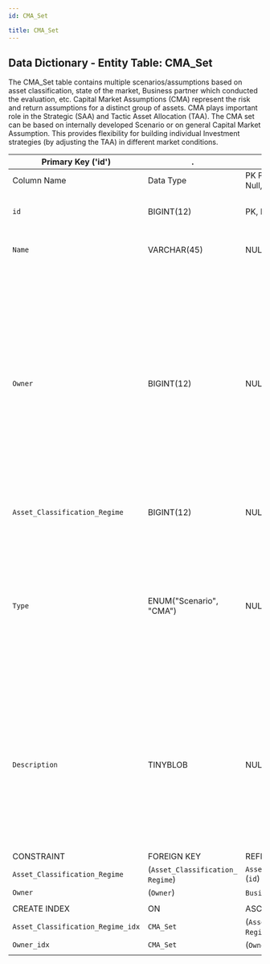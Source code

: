 ```yaml
---
id: CMA_Set

title: CMA_Set
---
```


## Data Dictionary - Entity Table: CMA_Set

The CMA_Set table contains multiple scenarios/assumptions based on asset classification, state of the market, Business partner which conducted the evaluation, etc. Capital Market Assumptions (CMA) represent the risk and return assumptions for a distinct group of assets. 
CMA plays important role in the Strategic (SAA) and Tactic Asset Allocation (TAA). The CMA set can be based on internally developed Scenario or on general Capital Market Assumption. 
This provides flexibility for building individual Investment strategies (by adjusting the TAA)  in different market conditions.

|Primary Key ('id')|.|ENGINE = InnoDB|.|.|
|---|---|---|-----|-----|
|Column Name|Data Type|PK Primary Key, NN-Not Null, Null|Example|Comments|
||
|`id`| BIGINT(12)|PK, NN|1|PrimaryKey-ID, Not Null (auto creates)|
|`Name`|VARCHAR(45)|NULL|US Treasury; UK Equity in Moderate Bull Market|Name of CMA Set/Scenario|
|`Owner`| BIGINT(12)|NULL|203|Owner signifies the provider of the evaluation for CMA in case it is external Business Partner, e.g. Market data provider, Research Analyst or external Investment Manager or Investment Bank. Such relation allows reference to methodologies and public reports.|
|`Asset_Classification_Regime`|BIGINT(12)| NULL|1|Asset classification regime id|
|`Type`|ENUM("Scenario", "CMA")|NULL|scenario;CMA|Only two possibilities are allowed for CMA_Set Type: Scenario (based on specific assumptions for the market) or CMA (Baseline scenario for specific asset class)|
|`Description`|TINYBLOB|NULL|Completing Brexit would impair growth, as domestic firms face costs of doing business with their largest trading partners in Europe, pushing up wages and inflation... |CMA Set Description can provide insight into why the specific scenario is choosen or short text containing the investor expectation for the market|
||
|CONSTRAINT|FOREIGN KEY|REFERENCES |ON DELETE|ON UPDATE|
|`Asset_Classification_Regime`|(`Asset_Classification_ Regime`)|`Asset_Classification_Regime` (`id`)| NO ACTION| NO ACTION|
|`Owner`|(`Owner`)|`Business_Partner` (`id`)| NO ACTION| NO ACTION|
||
| CREATE INDEX|ON|ASC|VISABLE|.|
|`Asset_Classification_Regime_idx`|`CMA_Set`| (`Asset_Classification_ Regime` ASC)| VISIBLE|.|
|`Owner_idx`|`CMA_Set`| (`Owner` ASC)| VISIBLE|.|
||
